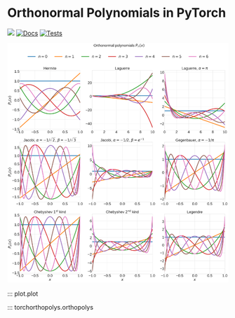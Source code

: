 # Orthonormal Polynomials in PyTorch

[![](https://img.shields.io/badge/GitHub-fc7303)](https://github.com/alegresor/TorchOrthoPolys)
[![Docs](https://github.com/alegresor/TorchOrthoPolys/actions/workflows/docs.yml/badge.svg?branch=main)](https://alegresor.github.io/TorchOrthoPolys/)
[![Tests](https://github.com/alegresor/TorchOrthoPolys/actions/workflows/tests.yml/badge.svg?branch=main)](https://github.com/alegresor/TorchOrthoPolys/actions/workflows/tests.yml)

![image](./polys.svg)

::: plot.plot

::: torchorthopolys.orthopolys
